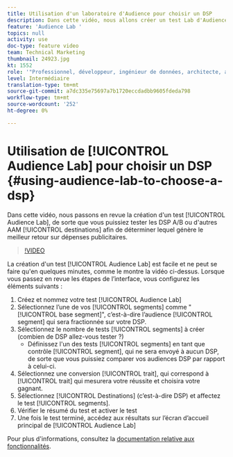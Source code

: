 ```yaml
---
title: Utilisation d'un laboratoire d'Audience pour choisir un DSP
description: Dans cette vidéo, nous allons créer un test Lab d'Audience, afin que vous puissiez tester les DSP A/B ou d'autres AAM destinations pour déterminer celle qui génère le meilleur retour sur dépenses publicitaires.
feature: 'Audience Lab '
topics: null
activity: use
doc-type: feature video
team: Technical Marketing
thumbnail: 24923.jpg
kt: 1552
role: '"Professionnel, développeur, ingénieur de données, architecte, architecte de données, administrateur, responsable"'
level: Intermédiaire
translation-type: tm+mt
source-git-commit: a7dc335e75697a7b1720eccdadbb9605fdeda798
workflow-type: tm+mt
source-wordcount: '252'
ht-degree: 0%

---
```



# Utilisation de [!UICONTROL Audience Lab] pour choisir un DSP {#using-audience-lab-to-choose-a-dsp}

Dans cette vidéo, nous passons en revue la création d&#39;un test [!UICONTROL Audience Lab], de sorte que vous puissiez tester les DSP A/B ou d&#39;autres AAM [!UICONTROL destinations] afin de déterminer lequel génère le meilleur retour sur dépenses publicitaires.

>[!VIDEO](https://video.tv.adobe.com/v/24923/?quality=12)

La création d&#39;un test [!UICONTROL Audience Lab] est facile et ne peut se faire qu&#39;en quelques minutes, comme le montre la vidéo ci-dessus. Lorsque vous passez en revue les étapes de l’interface, vous configurez les éléments suivants :

1. Créez et nommez votre test [!UICONTROL Audience Lab]
1. Sélectionnez l’une de vos [!UICONTROL segments] comme &quot;[!UICONTROL base segment]&quot;, c’est-à-dire l’audience [!UICONTROL segment] qui sera fractionnée sur votre DSP.
1. Sélectionnez le nombre de tests [!UICONTROL segments] à créer (combien de DSP allez-vous tester ?)
   * Définissez l&#39;un des tests [!UICONTROL segments] en tant que contrôle [!UICONTROL segment], qui ne sera envoyé à aucun DSP, de sorte que vous puissiez comparer vos audiences DSP par rapport à celui-ci.
1. Sélectionnez une conversion [!UICONTROL trait], qui correspond à [!UICONTROL trait] qui mesurera votre réussite et choisira votre gagnant.
1. Sélectionnez [!UICONTROL Destinations] (c’est-à-dire DSP) et affectez le test [!UICONTROL segments].
1. Vérifier le résumé du test et activer le test
1. Une fois le test terminé, accédez aux résultats sur l’écran d’accueil principal de [!UICONTROL Audience Lab]

Pour plus d&#39;informations, consultez la [documentation relative aux fonctionnalités](https://marketing.adobe.com/resources/help/en_US/aam/audience-lab.html).